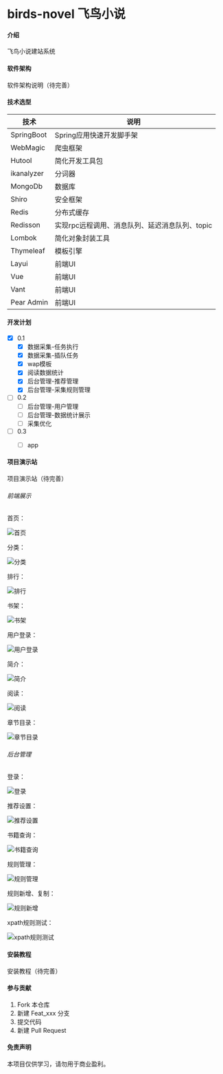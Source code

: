 # birds-novel 飞鸟小说

#### 介绍
飞鸟小说建站系统


#### 软件架构
软件架构说明（待完善）


#### 技术选型

| 技术                 | 说明                                                         
| -------------------- | ---------------------------
| SpringBoot           | Spring应用快速开发脚手架  
| WebMagic             | 爬虫框架
| Hutool               | 简化开发工具包
| ikanalyzer           | 分词器
| MongoDb              | 数据库
| Shiro                | 安全框架  
| Redis                | 分布式缓存                                                
| Redisson             | 实现rpc远程调用、消息队列、延迟消息队列、topic                                     
| Lombok               | 简化对象封装工具                                                                               
| Thymeleaf            | 模板引擎     
| Layui                | 前端UI   
| Vue                  | 前端UI 
| Vant                 | 前端UI
| Pear Admin           | 前端UI  

#### 开发计划
- [x] 0.1
    - [x] 数据采集-任务执行
    - [x] 数据采集-插队任务
    - [x] wap模板
    - [x] 阅读数据统计
    - [x] 后台管理-推荐管理
    - [x] 后台管理-采集规则管理
- [ ] 0.2
    - [ ] 后台管理-用户管理
    - [ ] 后台管理-数据统计展示
    - [ ] 采集优化
- [ ] 0.3
    - [ ] app


#### 项目演示站
项目演示站（待完善）

###### 前端展示

首页：

![首页](https://img-blog.csdnimg.cn/e4a58943acd24ddc969d1167e8cf18c7.png?x-oss-process=type_d3F5LXplbmhlaQ,shadow_50,text_Q1NETiBA6Kej5b-n5bCP56ul5a2Q,size_11,color_FFFFFF,t_70,g_se,x_16)

分类：

![分类](https://img-blog.csdnimg.cn/0e9673573a7c43038e375e819278513a.png?x-oss-process=type_d3F5LXplbmhlaQ,shadow_50,text_Q1NETiBA6Kej5b-n5bCP56ul5a2Q,size_11,color_FFFFFF,t_70,g_se,x_16)

排行：

![排行](https://img-blog.csdnimg.cn/77ecca52f61e4e44bb891b3b82b63945.png?x-oss-process=type_d3F5LXplbmhlaQ,shadow_50,text_Q1NETiBA6Kej5b-n5bCP56ul5a2Q,size_11,color_FFFFFF,t_70,g_se,x_16)

书架：

![书架](https://img-blog.csdnimg.cn/8d98a02c80fd4d6a97863cf9feb1a796.png?x-oss-process=type_d3F5LXplbmhlaQ,shadow_50,text_Q1NETiBA6Kej5b-n5bCP56ul5a2Q,size_11,color_FFFFFF,t_70,g_se,x_16)

用户登录：

![用户登录](https://img-blog.csdnimg.cn/2b8e7145b33f4488903ebbe0daff066e.png?x-oss-process=type_d3F5LXplbmhlaQ,shadow_50,text_Q1NETiBA6Kej5b-n5bCP56ul5a2Q,size_11,color_FFFFFF,t_70,g_se,x_16)

简介：

![简介](https://img-blog.csdnimg.cn/2c8727265ea94b20a3962f77df537f91.png?x-oss-process=type_d3F5LXplbmhlaQ,shadow_50,text_Q1NETiBA6Kej5b-n5bCP56ul5a2Q,size_11,color_FFFFFF,t_70,g_se,x_16)

阅读：

![阅读](https://img-blog.csdnimg.cn/ce771ce51bb047b592a9c5cf7503485e.png?x-oss-process=type_d3F5LXplbmhlaQ,shadow_50,text_Q1NETiBA6Kej5b-n5bCP56ul5a2Q,size_11,color_FFFFFF,t_70,g_se,x_16)

章节目录：

![章节目录](https://img-blog.csdnimg.cn/fae7022867aa4621ac85ab13a726b42d.png?x-oss-process=type_d3F5LXplbmhlaQ,shadow_50,text_Q1NETiBA6Kej5b-n5bCP56ul5a2Q,size_11,color_FFFFFF,t_70,g_se,x_16)

###### 后台管理

登录：

![登录](https://img-blog.csdnimg.cn/f0f8fc5a0b634f59938562b90934ecbf.png?x-oss-process=type_d3F5LXplbmhlaQ,shadow_50,text_Q1NETiBA6Kej5b-n5bCP56ul5a2Q,size_20,color_FFFFFF,t_70,g_se,x_16)

推荐设置：

![推荐设置](https://img-blog.csdnimg.cn/9109889d02fb458b9a03743df9f3517c.png?x-oss-process=type_d3F5LXplbmhlaQ,shadow_50,text_Q1NETiBA6Kej5b-n5bCP56ul5a2Q,size_20,color_FFFFFF,t_70,g_se,x_16)

书籍查询：

![书籍查询](https://img-blog.csdnimg.cn/1fde1f3e875d42b19263f2a8a027d013.png?x-oss-process=type_d3F5LXplbmhlaQ,shadow_50,text_Q1NETiBA6Kej5b-n5bCP56ul5a2Q,size_20,color_FFFFFF,t_70,g_se,x_16)

规则管理：

![规则管理](https://img-blog.csdnimg.cn/8beda25d5ba044f7abf33552d72004db.png?x-oss-process=type_d3F5LXplbmhlaQ,shadow_50,text_Q1NETiBA6Kej5b-n5bCP56ul5a2Q,size_20,color_FFFFFF,t_70,g_se,x_16)

规则新增、复制：

![规则新增](https://img-blog.csdnimg.cn/40a04d793ad34d4388958aedeb5a81db.png?x-oss-process=type_d3F5LXplbmhlaQ,shadow_50,text_Q1NETiBA6Kej5b-n5bCP56ul5a2Q,size_20,color_FFFFFF,t_70,g_se,x_16)

xpath规则测试：

![xpath规则测试](https://img-blog.csdnimg.cn/9c7b4488e6024fa3ab1e021f7c88d402.png?x-oss-process=type_d3F5LXplbmhlaQ,shadow_50,text_Q1NETiBA6Kej5b-n5bCP56ul5a2Q,size_20,color_FFFFFF,t_70,g_se,x_16)

#### 安装教程
安装教程（待完善）


#### 参与贡献

1.  Fork 本仓库
2.  新建 Feat_xxx 分支
3.  提交代码
4.  新建 Pull Request

#### 免责声明
本项目仅供学习，请勿用于商业盈利。

